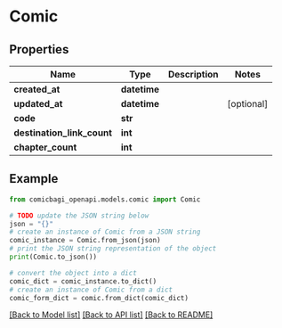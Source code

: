 # Comic


## Properties

Name | Type | Description | Notes
------------ | ------------- | ------------- | -------------
**created_at** | **datetime** |  | 
**updated_at** | **datetime** |  | [optional] 
**code** | **str** |  | 
**destination_link_count** | **int** |  | 
**chapter_count** | **int** |  | 

## Example

```python
from comicbagi_openapi.models.comic import Comic

# TODO update the JSON string below
json = "{}"
# create an instance of Comic from a JSON string
comic_instance = Comic.from_json(json)
# print the JSON string representation of the object
print(Comic.to_json())

# convert the object into a dict
comic_dict = comic_instance.to_dict()
# create an instance of Comic from a dict
comic_form_dict = comic.from_dict(comic_dict)
```
[[Back to Model list]](../README.md#documentation-for-models) [[Back to API list]](../README.md#documentation-for-api-endpoints) [[Back to README]](../README.md)


